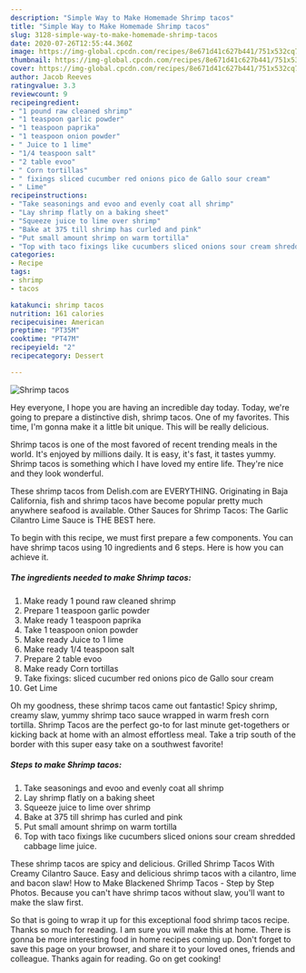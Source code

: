```yaml
---
description: "Simple Way to Make Homemade Shrimp tacos"
title: "Simple Way to Make Homemade Shrimp tacos"
slug: 3128-simple-way-to-make-homemade-shrimp-tacos
date: 2020-07-26T12:55:44.360Z
image: https://img-global.cpcdn.com/recipes/8e671d41c627b441/751x532cq70/shrimp-tacos-recipe-main-photo.jpg
thumbnail: https://img-global.cpcdn.com/recipes/8e671d41c627b441/751x532cq70/shrimp-tacos-recipe-main-photo.jpg
cover: https://img-global.cpcdn.com/recipes/8e671d41c627b441/751x532cq70/shrimp-tacos-recipe-main-photo.jpg
author: Jacob Reeves
ratingvalue: 3.3
reviewcount: 9
recipeingredient:
- "1 pound raw cleaned shrimp"
- "1 teaspoon garlic powder"
- "1 teaspoon paprika"
- "1 teaspoon onion powder"
- " Juice to 1 lime"
- "1/4 teaspoon salt"
- "2 table evoo"
- " Corn tortillas"
- " fixings sliced cucumber red onions pico de Gallo sour cream"
- " Lime"
recipeinstructions:
- "Take seasonings and evoo and evenly coat all shrimp"
- "Lay shrimp flatly on a baking sheet"
- "Squeeze juice to lime over shrimp"
- "Bake at 375 till shrimp has curled and pink"
- "Put small amount shrimp on warm tortilla"
- "Top with taco fixings like cucumbers sliced onions sour cream shredded cabbage lime juice."
categories:
- Recipe
tags:
- shrimp
- tacos

katakunci: shrimp tacos 
nutrition: 161 calories
recipecuisine: American
preptime: "PT35M"
cooktime: "PT47M"
recipeyield: "2"
recipecategory: Dessert

---
```



![Shrimp tacos](https://img-global.cpcdn.com/recipes/8e671d41c627b441/751x532cq70/shrimp-tacos-recipe-main-photo.jpg)

Hey everyone, I hope you are having an incredible day today. Today, we're going to prepare a distinctive dish, shrimp tacos. One of my favorites. This time, I'm gonna make it a little bit unique. This will be really delicious.

Shrimp tacos is one of the most favored of recent trending meals in the world. It's enjoyed by millions daily. It is easy, it's fast, it tastes yummy. Shrimp tacos is something which I have loved my entire life. They're nice and they look wonderful.

These shrimp tacos from Delish.com are EVERYTHING. Originating in Baja California, fish and shrimp tacos have become popular pretty much anywhere seafood is available. Other Sauces for Shrimp Tacos: The Garlic Cilantro Lime Sauce is THE BEST here.


To begin with this recipe, we must first prepare a few components. You can have shrimp tacos using 10 ingredients and 6 steps. Here is how you can achieve it.

<!--inarticleads1-->

##### The ingredients needed to make Shrimp tacos:

1. Make ready 1 pound raw cleaned shrimp
1. Prepare 1 teaspoon garlic powder
1. Make ready 1 teaspoon paprika
1. Take 1 teaspoon onion powder
1. Make ready  Juice to 1 lime
1. Make ready 1/4 teaspoon salt
1. Prepare 2 table evoo
1. Make ready  Corn tortillas
1. Take  fixings: sliced cucumber red onions pico de Gallo sour cream
1. Get  Lime


Oh my goodness, these shrimp tacos came out fantastic! Spicy shrimp, creamy slaw, yummy shrimp taco sauce wrapped in warm fresh corn tortilla. Shrimp Tacos are the perfect go-to for last minute get-togethers or kicking back at home with an almost effortless meal. Take a trip south of the border with this super easy take on a southwest favorite! 

<!--inarticleads2-->

##### Steps to make Shrimp tacos:

1. Take seasonings and evoo and evenly coat all shrimp
1. Lay shrimp flatly on a baking sheet
1. Squeeze juice to lime over shrimp
1. Bake at 375 till shrimp has curled and pink
1. Put small amount shrimp on warm tortilla
1. Top with taco fixings like cucumbers sliced onions sour cream shredded cabbage lime juice.


These shrimp tacos are spicy and delicious. Grilled Shrimp Tacos With Creamy Cilantro Sauce. Easy and delicious shrimp tacos with a cilantro, lime and bacon slaw! How to Make Blackened Shrimp Tacos - Step by Step Photos. Because you can&#39;t have shrimp tacos without slaw, you&#39;ll want to make the slaw first. 

So that is going to wrap it up for this exceptional food shrimp tacos recipe. Thanks so much for reading. I am sure you will make this at home. There is gonna be more interesting food in home recipes coming up. Don't forget to save this page on your browser, and share it to your loved ones, friends and colleague. Thanks again for reading. Go on get cooking!
